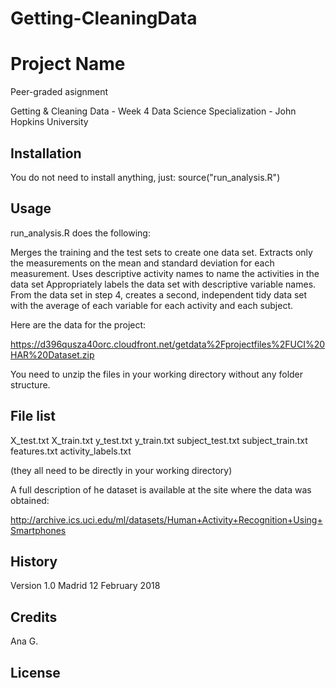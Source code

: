 # Getting-CleaningData

# Project Name

Peer-graded asignment 

Getting & Cleaning Data - Week 4 
Data Science Specialization - John Hopkins University

## Installation

You do not need to install anything, just:  source("run_analysis.R")

## Usage

run_analysis.R does the following:

Merges the training and the test sets to create one data set.
Extracts only the measurements on the mean and standard deviation for each measurement.
Uses descriptive activity names to name the activities in the data set
Appropriately labels the data set with descriptive variable names.
From the data set in step 4, creates a second, independent tidy data set with the average of each variable for each activity and each subject.

Here are the data for the project:

https://d396qusza40orc.cloudfront.net/getdata%2Fprojectfiles%2FUCI%20HAR%20Dataset.zip

You need to unzip the files in your working directory without any folder structure.

## File list

X_test.txt
X_train.txt
y_test.txt
y_train.txt
subject_test.txt
subject_train.txt
features.txt
activity_labels.txt

(they all need to be directly in your working directory)

A full description of he dataset is available at the site where the data was obtained:

http://archive.ics.uci.edu/ml/datasets/Human+Activity+Recognition+Using+Smartphones


## History

Version 1.0
Madrid
12 February 2018

## Credits

Ana G.

## License

